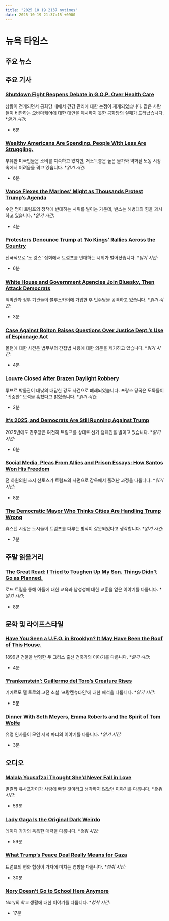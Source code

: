 ```yaml
---
title: "2025 10 19 2137 nytimes"
date: 2025-10-19 21:37:15 +0900
---
```


# 뉴욕 타임스
## 주요 뉴스

## 주요 기사

### [Shutdown Fight Reopens Debate in G.O.P. Over Health Care](https://www.nytimes.com/2025/10/19/us/politics/obamacare-republicans-shutdown-subsidies.html)
상황이 전개되면서 공화당 내에서 건강 관리에 대한 논쟁이 재개되었습니다. 많은 사람들이 비판하는 오바마케어에 대한 대안을 제시하지 못한 공화당의 실패가 드러났습니다. **읽기 시간:*
* 6분
### [Wealthy Americans Are Spending. People With Less Are Struggling.](https://www.nytimes.com/2025/10/19/business/economic-divide-spending-inflation-jobs.html)
부유한 미국인들은 소비를 지속하고 있지만, 저소득층은 높은 물가와 약화된 노동 시장 속에서 어려움을 겪고 있습니다. **읽기 시간:*
* 6분
### [Vance Flexes the Marines’ Might as Thousands Protest Trump’s Agenda](https://www.nytimes.com/2025/10/19/us/politics/vance-marines-california-protests.html)
수천 명이 트럼프의 정책에 반대하는 시위를 벌이는 가운데, 밴스는 해병대의 힘을 과시하고 있습니다. **읽기 시간:*
* 4분
### [Protesters Denounce Trump at ‘No Kings’ Rallies Across the Country](https://www.nytimes.com/2025/10/18/us/protests-trump-no-kings.html)
전국적으로 '노 킹스' 집회에서 트럼프를 반대하는 시위가 벌어졌습니다. **읽기 시간:*
* 6분
### [White House and Government Agencies Join Bluesky, Then Attack Democrats](https://www.nytimes.com/2025/10/18/us/politics/trump-administration-bluesky.html)
백악관과 정부 기관들이 블루스카이에 가입한 후 민주당을 공격하고 있습니다. **읽기 시간:*
* 3분
### [Case Against Bolton Raises Questions Over Justice Dept.’s Use of Espionage Act](https://www.nytimes.com/2025/10/18/us/bolton-indictment-justice-dept-espionage-act.html)
볼턴에 대한 사건은 법무부의 간첩법 사용에 대한 의문을 제기하고 있습니다. **읽기 시간:*
* 4분
### [Louvre Closed After Brazen Daylight Robbery](https://www.nytimes.com/2025/10/19/world/europe/louvre-paris-robbery.html)
루브르 박물관이 대낮의 대담한 강도 사건으로 폐쇄되었습니다. 프랑스 당국은 도둑들이 "귀중한" 보석을 훔쳤다고 밝혔습니다. **읽기 시간:*
* 2분
### [It’s 2025, and Democrats Are Still Running Against Trump](https://www.nytimes.com/2025/10/19/us/politics/democratic-campaign-ads-trump.html)
2025년에도 민주당은 여전히 트럼프를 상대로 선거 캠페인을 벌이고 있습니다. **읽기 시간:*
* 6분
### [Social Media, Pleas From Allies and Prison Essays: How Santos Won His Freedom](https://www.nytimes.com/2025/10/18/nyregion/george-santos-prison-trump.html)
전 하원의원 조지 산토스가 트럼프의 사면으로 감옥에서 풀려난 과정을 다룹니다. **읽기 시간:*
* 8분
### [The Democratic Mayor Who Thinks Cities Are Handling Trump Wrong](https://www.nytimes.com/2025/10/19/us/politics/houston-mayor.html)
휴스턴 시장은 도시들이 트럼프를 다루는 방식이 잘못되었다고 생각합니다. **읽기 시간:*
* 7분
## 주말 읽을거리

### [The Great Read: I Tried to Toughen Up My Son. Things Didn’t Go as Planned.](https://www.nytimes.com/2025/10/19/magazine/national-parks-badlands-roosevelt-south-dakota.html)
로드 트립을 통해 아들에 대한 교육과 남성성에 대한 교훈을 얻은 이야기를 다룹니다. **읽기 시간:*
* 8분
## 문화 및 라이프스타일

### [Have You Seen a U.F.O. in Brooklyn? It May Have Been the Roof of This House.](https://www.nytimes.com/2025/10/16/t-magazine/eleni-petaloti-leonidas-trampoukis-brooklyn-home.html)
1899년 건물을 변형한 두 그리스 출신 건축가의 이야기를 다룹니다. **읽기 시간:*
* 4분
### [‘Frankenstein’: Guillermo del Toro’s Creature Rises](https://www.nytimes.com/2025/10/16/movies/frankenstein-review.html)
기예르모 델 토로의 고전 소설 '프랑켄슈타인'에 대한 해석을 다룹니다. **읽기 시간:*
* 5분
### [Dinner With Seth Meyers, Emma Roberts and the Spirit of Tom Wolfe](https://www.nytimes.com/2025/10/15/style/air-mail-tom-wolfe-prizes-dinner.html)
유명 인사들이 모인 저녁 파티의 이야기를 다룹니다. **읽기 시간:*
* 3분
## 오디오

### [Malala Yousafzai Thought She’d Never Fall in Love](https://www.nytimes.com/2025/10/15/podcasts/malala-yousafzai-modern-love.html)
말랄라 유사프자이가 사랑에 빠질 것이라고 생각하지 않았던 이야기를 다룹니다. **청취 시간:*
* 56분
### [Lady Gaga Is the Original Dark Weirdo](https://www.nytimes.com/2025/10/16/podcasts/lady-gaga-mayhem-monsters.html)
레이디 가가의 독특한 매력을 다룹니다. **청취 시간:*
* 59분
### [What Trump’s Peace Deal Really Means for Gaza](https://www.nytimes.com/2025/10/15/opinion/israel-gaza-peace-deal-trump.html)
트럼프의 평화 협정이 가자에 미치는 영향을 다룹니다. **청취 시간:*
* 30분
### [Nory Doesn’t Go to School Here Anymore](https://www.nytimes.com/2025/10/17/us/ice-immigration-deportations.html)
Nory의 학교 생활에 대한 이야기를 다룹니다. **청취 시간:*
* 17분